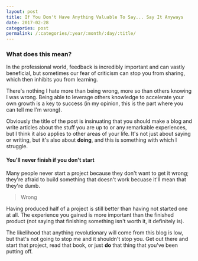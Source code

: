 ```yaml
---
layout: post
title: If You Don't Have Anything Valuable To Say... Say It Anyways
date: 2017-02-28
categories: post
permalink: /:categories/:year/:month/:day/:title/
---
```


### What does this mean?

In the professional world, feedback is incredibly important and can vastly beneficial, but sometimes our fear of criticism can stop you from sharing, which then inhibits you from learning. 

There's nothing I hate more than being wrong, more so than others knowing I was wrong. Being able to leverage others knowledge to accelerate your own growth is a key to success (in my opinion, this is the part where you can tell me I'm wrong).

Obviously the title of the post is insinuating that you should make a blog and write articles about the stuff you are up to or any remarkable experiences, but I think it also applies to other areas of your life. It's not just about saying or writing, but it's also about **doing**, and this is something with which I struggle.

#### You'll never finish if you don't start

Many people never start a project because they don't want to get it wrong; they're afraid to build something that doesn't work becuase it'll mean that they're dumb. 

>Wrong

Having produced half of a project is still better than having not started one at all. The experience you gained is more important than the finished product (not saying that finishing something isn't worth it, it definitely is).

The likelihood that anything revolutionary will come from this blog is low, but that's not going to stop me and it shouldn't stop you. Get out there and start that project, read that book, or just **do** that thing that you've been putting off. 



